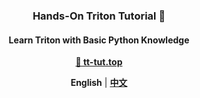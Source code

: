 <h3 align="center">
Hands-On Triton Tutorial 🚀
</h3>

<h4 align="center">
Learn Triton with Basic Python Knowledge
</h4>

<p align="center">
<a href="https://tt-tut.top"><b>🔗 tt-tut.top</b></a>
</p>

<p align="center">
<a ><b>English</b></a> | <a href="README.md"><b>中文</b></a>
</p>
